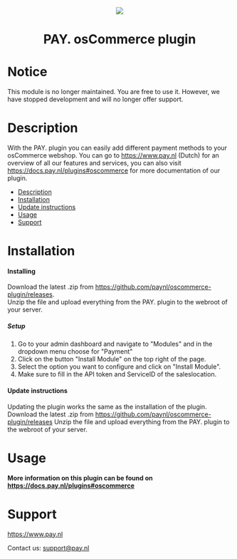 <p align="center">
  <img src="https://www.pay.nl/uploads/1/brands/main_logo.png" />
</p>
<h1 align="center">PAY. osCommerce plugin</h1>

<h1 align="left">Notice</h1>
This module is no longer maintained. You are free to use it. However, we have stopped development and will no longer offer support.

# Description

With the PAY. plugin you can easily add different payment methods to your osCommerce webshop. You can go to https://www.pay.nl (Dutch) for an overview of all our features and services, you can also visit https://docs.pay.nl/plugins#oscommerce for more documentation of our plugin.

- [Description](#description)
- [Installation](#installation)
- [Update instructions](#update-instructions)
- [Usage](#usage)
- [Support](#support)

# Installation
#### Installing
Download the latest .zip from https://github.com/paynl/oscommerce-plugin/releases. <br/>
Unzip the file and upload everything from the PAY. plugin to the webroot of your server.

##### Setup

1. Go to your admin dashboard and navigate to "Modules" and in the dropdown menu choose for "Payment"
2. Click on the button "Install Module" on the top right of the page.
3. Select the option you want to configure and click on "Install Module".
4. Make sure to fill in the API token and ServiceID of the saleslocation.

#### Update instructions

Updating the plugin works the same as the installation of the plugin.
Download the latest .zip from https://github.com/paynl/oscommerce-plugin/releases
Unzip the file and upload everything from the PAY. plugin to the webroot of your server.

# Usage

**More information on this plugin can be found on https://docs.pay.nl/plugins#oscommerce**

# Support
https://www.pay.nl

Contact us: support@pay.nl

